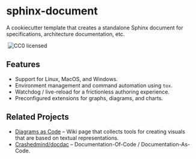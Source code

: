 # sphinx-document

A cookiecutter template that creates
a standalone Sphinx document for specifications, architecture documentation, etc.

 ![CC0 licensed](http://img.shields.io/badge/license-CC0-red.svg)


## Features

 * Support for Linux, MacOS, and Windows.
 * Environment management and command automation using ``tox``.
 * Watchdog / live-reload for a frictionless authoring experience.
 * Preconfigured extensions for graphs, diagrams, and charts.


## Related Projects

* [Diagrams as Code](https://github.com/jhermann/jhermann.github.io/wiki/Diagrams-as-Code) – Wiki page that collects tools for creating visuals that are based on textual representations.
* [Crashedmind/docdac](https://github.com/Crashedmind/docdac#readme) –  Documentation-Of-Code / Documentation-As-Code.
